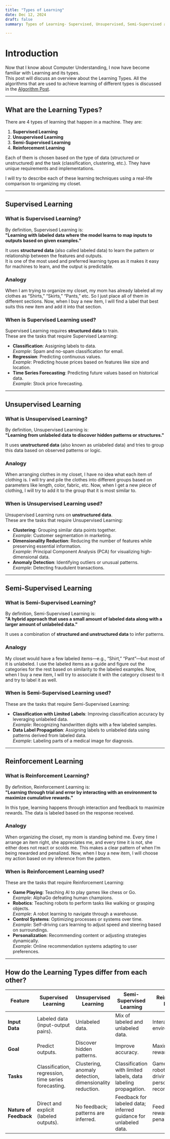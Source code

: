 ```yaml
---
title: "Types of Learning"
date: Dec 12, 2024
draft: false
summary: Types of Learning- Supervised, Unsupervised, Semi-Supervised and Reinforcement Learning

---
```


# Introduction

Now that I know about Computer Understanding, I now have become familiar with Learning and its types.  
This post will discuss an overview about the Learning Types. All the algorithms that are used to achieve learning of different types is discussed in the [Algorithm Post](/posts/another-post/).

---

## What are the Learning Types?

There are 4 types of learning that happen in a machine. They are:  
1. **Supervised Learning**  
2. **Unsupervised Learning**  
3. **Semi-Supervised Learning**  
4. **Reinforcement Learning**  

Each of them is chosen based on the type of data (structured or unstructured) and the task (classification, clustering, etc.). They have unique requirements and implementations.  

I will try to describe each of these learning techniques using a real-life comparison to organizing my closet.

---

## Supervised Learning

### What is Supervised Learning?
By definition, Supervised Learning is:  
**"Learning with labeled data where the model learns to map inputs to outputs based on given examples."**

It uses **structured data** (also called labeled data) to learn the pattern or relationship between the features and outputs.  
It is one of the most used and preferred learning types as it makes it easy for machines to learn, and the output is predictable.

### Analogy
When I am trying to organize my closet, my mom has already labeled all my clothes as “Shirts,” “Skirts,” “Pants,” etc. So I just place all of them in different sections. Now, when I buy a new item, I will find a label that best suits this new item and add it into that section.

### When is Supervised Learning used?

Supervised Learning requires **structured data** to train.  
These are the tasks that require Supervised Learning:  
- **Classification**: Assigning labels to data.  
  _Example_: Spam and no-spam classification for email.  
- **Regression**: Predicting continuous values.  
  _Example_: Predicting house prices based on features like size and location.  
- **Time Series Forecasting**: Predicting future values based on historical data.  
  _Example_: Stock price forecasting.  

---

## Unsupervised Learning

### What is Unsupervised Learning?
By definition, Unsupervised Learning is:  
**"Learning from unlabeled data to discover hidden patterns or structures."**

It uses **unstructured data** (also known as unlabeled data) and tries to group this data based on observed patterns or logic.

### Analogy
When arranging clothes in my closet, I have no idea what each item of clothing is. I will try and pile the clothes into different groups based on parameters like length, color, fabric, etc. Now, when I get a new piece of clothing, I will try to add it to the group that it is most similar to.

### When is Unsupervised Learning used?

Unsupervised Learning runs on **unstructured data**.  
These are the tasks that require Unsupervised Learning:  
- **Clustering**: Grouping similar data points together.  
  _Example_: Customer segmentation in marketing.  
- **Dimensionality Reduction**: Reducing the number of features while preserving essential information.  
  _Example_: Principal Component Analysis (PCA) for visualizing high-dimensional data.  
- **Anomaly Detection**: Identifying outliers or unusual patterns.  
  _Example_: Detecting fraudulent transactions.  

---

## Semi-Supervised Learning

### What is Semi-Supervised Learning?
By definition, Semi-Supervised Learning is:  
**"A hybrid approach that uses a small amount of labeled data along with a larger amount of unlabeled data."**

It uses a combination of **structured and unstructured data** to infer patterns.

### Analogy
My closet would have a few labeled items—e.g., “Shirt,” “Pant”—but most of it is unlabeled. I use the labeled items as a guide and figure out the categories for the rest based on similarity to the labeled examples. Now, when I buy a new item, I will try to associate it with the category closest to it and try to label it as well.

### When is Semi-Supervised Learning used?

These are the tasks that require Semi-Supervised Learning:  
- **Classification with Limited Labels**: Improving classification accuracy by leveraging unlabeled data.  
  _Example_: Recognizing handwritten digits with a few labeled samples.  
- **Data Label Propagation**: Assigning labels to unlabeled data using patterns derived from labeled data.  
  _Example_: Labeling parts of a medical image for diagnosis.  

---

## Reinforcement Learning

### What is Reinforcement Learning?
By definition, Reinforcement Learning is:  
**"Learning through trial and error by interacting with an environment to maximize cumulative rewards."**

In this type, learning happens through interaction and feedback to maximize rewards. The data is labeled based on the response received.

### Analogy
When organizing the closet, my mom is standing behind me. Every time I arrange an item right, she appreciates me, and every time it is not, she either does not react or scolds me. This makes a clear pattern of when I’m being rewarded and penalized. Now, when I buy a new item, I will choose my action based on my inference from the pattern.

### When is Reinforcement Learning used?

These are the tasks that require Reinforcement Learning:  
- **Game Playing**: Teaching AI to play games like chess or Go.  
  _Example_: AlphaGo defeating human champions.  
- **Robotics**: Teaching robots to perform tasks like walking or grasping objects.  
  _Example_: A robot learning to navigate through a warehouse.  
- **Control Systems**: Optimizing processes or systems over time.  
  _Example_: Self-driving cars learning to adjust speed and steering based on surroundings.  
- **Personalization**: Recommending content or adjusting strategies dynamically.  
  _Example_: Online recommendation systems adapting to user preferences.  

---

## How do the Learning Types differ from each other?

| **Feature**           | **Supervised Learning**         | **Unsupervised Learning**         | **Semi-Supervised Learning**         | **Reinforcement Learning**         |
|------------------------|----------------------------------|------------------------------------|---------------------------------------|-------------------------------------|
| **Input Data**         | Labeled data (input-output pairs). | Unlabeled data.                   | Mix of labeled and unlabeled data.   | Interaction with an environment.   |
| **Goal**               | Predict outputs.               | Discover hidden patterns.          | Improve accuracy.                   | Maximize rewards.                  |
| **Tasks**              | Classification, regression, time series forecasting. | Clustering, anomaly detection, dimensionality reduction. | Classification with limited labels, data labeling propagation. | Game playing, robotics, self-driving cars, personalized recommendations. |
| **Nature of Feedback** | Direct and explicit (labeled outputs). | No feedback; patterns are inferred. | Feedback for labeled data; inferred guidance for unlabeled data. | Feedback via rewards or penalties. |
